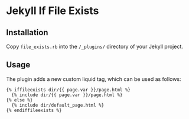 Jekyll If File Exists
=====================

Installation
------------

Copy `file_exists.rb` into the `/_plugins/` directory of your Jekyll project.

Usage
-----

The plugin adds a new custom liquid tag, which can be used as follows: 
 
```
{% iffileexists dir/{{ page.var }}/page.html %}
  {% include dir/{{ page.var }}/page.html %}
{% else %}
  {% include dir/default_page.html %}
{% endiffileexists %}
```
